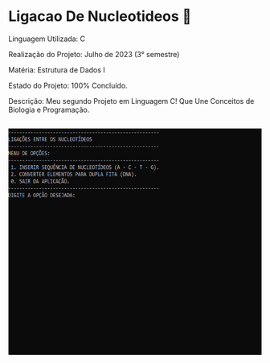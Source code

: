 # Ligacao De Nucleotideos 🧬

Linguagem Utilizada: C

Realização do Projeto: Julho de 2023 (3° semestre)

Matéria: Estrutura de Dados I

Estado do Projeto: 100% Concluído.

Descrição: Meu segundo Projeto em Linguagem C! Que Une Conceitos de Biologia e Programação.
##

<p align="center">
  <img width="600" height="450" src="assets/ligação-de-nucleotideos (GIF).gif">
</p>

